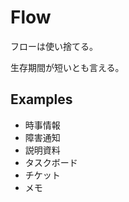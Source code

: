 # Flow

フローは使い捨てる。

生存期間が短いとも言える。

## Examples

-   時事情報
-   障害通知
-   説明資料
-   タスクボード
-   チケット
-   メモ
